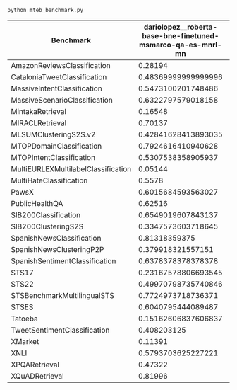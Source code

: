 ````
python mteb_benchmark.py
````



| Benchmark | dariolopez__roberta-base-bne-finetuned-msmarco-qa-es-mnrl-mn | intfloat__multilingual-e5-large                                                                                                                                                                                                                                                         |
|-----------------------------|---------|----------|
| AmazonReviewsClassification | 0.28194 | 0.42702
| CataloniaTweetClassification | 0.48369999999999996 | 0.5025000000000001
| MassiveIntentClassification | 0.5473100201748486 | 0.6470073974445192
| MassiveScenarioClassification | 0.6322797579018158 | 0.689340954942838
| MintakaRetrieval | 0.16548 | 0.2836
| MIRACLRetrieval | 0.70137 | 0.82005
| MLSUMClusteringS2S.v2 | 0.42841628413893035 | 0.48075917245775485
| MTOPDomainClassification | 0.7924616410940628 | 0.8998999332888593
| MTOPIntentClassification | 0.5307538358905937 | 0.6673782521681121
| MultiEURLEXMultilabelClassification | 0.05144 | 0.05226000000000001
| MultiHateClassification | 0.5578 | 0.639
| PawsX | 0.6015684593563027 | 0.5639685167829116
| PublicHealthQA | 0.62516 | 0.80811
| SIB200Classification | 0.6549019607843137 | 0.7348039215686275
| SIB200ClusteringS2S | 0.3347573603718645 | 0.3637865013678009
| SpanishNewsClassification | 0.81318359375 | 0.880517578125
| SpanishNewsClusteringP2P | 0.379918321557151 | 0.4399933663826367
| SpanishSentimentClassification | 0.6378378378378378 | 0.9141891891891893
| STS17 | 0.23167578806693545 | 0.8092850520982419
| STS22 | 0.49970798735740846 | 0.7865922376187726
| STSBenchmarkMultilingualSTS | 0.7724973718736371 | 0.8646354604520479
| STSES | 0.6040795444089487 | 0.7923804835012699
| Tatoeba | 0.15162606837606837 | 0.9736666666666667
| TweetSentimentClassification | 0.408203125 | 0.508984375
| XMarket | 0.11391 | 0.14136
| XNLI | 0.5793703625227221 | 0.7603625574106656
| XPQARetrieval | 0.47322 | 0.61619
| XQuADRetrieval | 0.81996 | 0.97644
